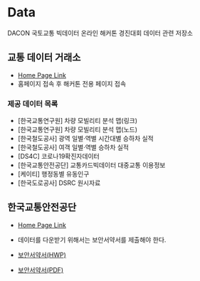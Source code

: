 # Data

DACON 국토교통 빅데이터 온라인 해커톤 경진대회 데이터 관련 저장소

## 교통 데이터 거래소

- [Home Page Link](https://bigdata-transportation.kr/)
- 홈페이지 접속 후 해커톤 전용 페이지 접속

### 제공 데이터 목록

- [한국교통연구원] 차량 모빌리티 분석 맵(링크)
- [한국교통연구원] 차량 모빌리티 분석 맵(노드)
- [한국철도공사] 광역 일별·역별 시간대별 승하차 실적
- [한국철도공사] 여객 일별·역별 승하차 실적
- [DS4C] 코로나19확진자데이터
- [한국교통안전공단] 교통카드빅데이터 대중교통 이용정보
- [케이티] 행정동별 유동인구
- [한국도로공사] DSRC 원시자료

## 한국교통안전공단

- [Home Page Link](https://www.kotsa.or.kr/dps/)
- 데이터를 다운받기 위해서는 보안서약서를 제출해야 한다.

- [보안서약서(HWP)](https://github.com/pacientes/DACON_MOLIT_BIGDATA/blob/master/Doc/%5B%EB%B6%99%EC%9E%84%5D%EB%B3%B4%EC%95%88%EC%84%9C%EC%95%BD%EC%84%9C(%EC%8B%A0%EC%B2%AD%EC%8B%9C%20%EC%B2%A8%EB%B6%80).hwp)
- [보안서약서(PDF)](https://github.com/pacientes/DACON_MOLIT_BIGDATA/blob/master/Doc/%5B%EB%B6%99%EC%9E%84%5D%EB%B3%B4%EC%95%88%EC%84%9C%EC%95%BD%EC%84%9C(%EC%8B%A0%EC%B2%AD%EC%8B%9C%20%EC%B2%A8%EB%B6%80).pdf)
